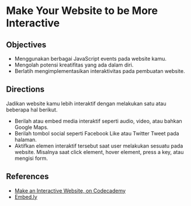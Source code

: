 # Make Your Website to be More Interactive

## Objectives

- Menggunakan berbagai JavaScript events pada website kamu.
- Mengolah potensi kreatifitas yang ada dalam diri.
- Berlatih mengimplementasikan interaktivitas pada pembuatan website.

## Directions

Jadikan website kamu lebih interaktif dengan melakukan satu atau beberapa hal berikut.

- Berilah atau embed media interaktif seperti audio, video, atau bahkan Google Maps.
- Berilah tombol social seperti Facebook Like atau Twitter Tweet pada halaman.
- Aktifkan elemen interaktif tersebut saat user melakukan sesuatu pada website. Misalnya saat click element, hover element, press a key, atau mengisi form.

## References

- [Make an Interactive Website, on Codecademy](https://www.codecademy.com/skills/make-an-interactive-website)
- [Embed.ly](http://embed.ly)
